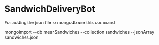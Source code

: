 # SandwichDeliveryBot

For adding the json file to mongodb use this command

 mongoimport --db meanSandwiches --collection sandwiches --jsonArray sandwiches.json    

